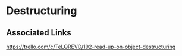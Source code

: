 # Destructuring

## Associated Links
https://trello.com/c/TeLQREVD/192-read-up-on-object-destructuring